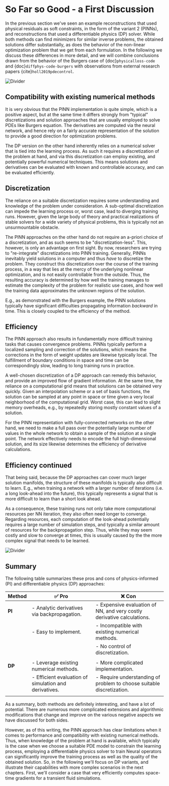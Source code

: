 So Far so Good - a First Discussion
=======================

In the previous section we've seen an example reconstructions that used physical residuals as soft constraints, in the form of the variant 2 (PINNs), and reconstructions that used a differentiable physics (DP) solver. While both methods can find minimizers for similar inverse problems, the obtained solutions differ substantially, as does the behavior of the non-linear optimization problem that we get from each formulation. In the following we discuss these differences in more detail, and we will combine conclusions drawn from the behavior of the Burgers case of {doc}`physicalloss-code` and {doc}`diffphys-code-burgers` with observations from external research papers {cite}`holl2019pdecontrol`.

![Divider](resources/divider3.jpg)


## Compatibility with existing numerical methods

It is very obvious that the PINN implementation is quite simple, which is a positive aspect, but at the same time it differs strongly from "typical" discretizations and solution approaches that are usually employed to solve PDEs like Burgers equation. The derivatives are computed via the neural network, and hence rely on a fairly accurate representation of the solution to provide a good direction for optimization problems.

The DP version on the other hand inherently relies on a numerical solver that is tied into the learning process. As such it requires a discretization of the problem at hand, and via this discretization can employ existing, and potentially powerful numerical techniques. This means solutions and derivatives can be evaluated with known and controllable accuracy, and can be evaluated efficiently.

## Discretization

The reliance on a suitable discretization requires some understanding and knowledge of the problem under consideration. A sub-optimal discretization can impede the learning process or, worst case, lead to diverging training runs. However, given the large body of theory and practical realizations of stable solvers for a wide variety of physical problems, this is typically not an unsurmountable obstacle.

The PINN approaches on the other hand do not require an a-priori choice of a discretization, and as such seems to be "discretization-less". This, however, is only an advantage on first sight. By now, researchers are trying to "re-integrate" discretizations into PINN training. Generally, PINNs inevitably yield solutions in a computer and thus _have_ to discretize the problem. They construct this discretization over the course of the training process, in a way that lies at the mercy of the underlying nonlinear optimization, and is not easily controllable from the outside. Thus, the resulting accuracy is determined by how well the training manages to estimate the complexity of the problem for realistic use cases, and how well the training data approximates the unknown regions of the solution. 

E.g., as demonstrated with the Burgers example, the PINN solutions typically have significant difficulties propagating information _backward_ in time. This is closely coupled to the efficiency of the method.

## Efficiency

The PINN approach also results in fundamentally more difficult training tasks that causes convergence problems. PINNs typically perform a localized sampling and correction of the solutions, which means the corrections in the form of weight updates are likewise typically local. The fulfillment of boundary conditions in space and time can be correspondingly slow, leading to long training runs in practice.

A well-chosen discretization of a DP approach can remedy this behavior, and provide an improved flow of gradient information. At the same time, the reliance on a computational grid means that solutions can be obtained very quickly. Given an interpolation scheme or a set of basis functions, the solution can be sampled at any point in space or time given a very local neighborhood of the computational grid. Worst case, this can lead to slight memory overheads, e.g., by repeatedly storing mostly constant values of a solution.

For the PINN representation with fully-connected networks on the other hand, we need to make a full pass over the potentially large number of values in the whole network to obtain a sample of the solution at a single point. The network effectively needs to encode the full high-dimensional solution, and its size likewise determines the efficiency of derivative calculations.

## Efficiency continued

That being said, because the DP approaches can cover much larger solution manifolds, the structure of these manifolds is typically also difficult to learn. E.g., when training a network with a larger number of iterations (i.e. a long look-ahead into the future), this typically represents a signal that is more difficult to learn than a short look ahead. 

As a consequence, these training runs not only take more computational resources per NN iteration, they also often need longer to converge. Regarding resources, each computation of the look-ahead potentially requires a large number of simulation steps, and typically a similar amount of resources for the backpropagation step. Thus, while they may seem costly and slow to converge at times, this is usually caused by the the more complex signal that needs to be learned. 


![Divider](resources/divider2.jpg)


## Summary

The following table summarizes these pros and cons of physics-informed (PI) and differentiable physics (DP) approaches:

| Method   |  ✅ Pro   |  ❌ Con  |
|----------|-------------|------------|
| **PI** | - Analytic derivatives via backpropagation.  | - Expensive evaluation of NN, and very costly derivative calculations. | 
|          | - Easy to implement.  | - Incompatible with existing numerical methods.     | 
|          |                  | - No control of discretization.  | 
| | | |
| **DP** | - Leverage existing numerical methods. | - More complicated implementation.  | 
|          | - Efficient evaluation of simulation and derivatives. | - Require understanding of problem to choose suitable discretization. |
| | | |

As a summary, both methods are definitely interesting, and have a lot of potential. There are numerous more complicated extensions and algorithmic modifications that change and improve on the various negative aspects we have discussed for both sides.

However, as of this writing, the PINN approach has clear limitations when it comes to performance and compatibility with existing numerical methods. Thus, when knowledge of the problem at hand is available, which typically is the case when we choose a suitable PDE model to constrain the learning process, employing a differentiable physics solver to train Neural operators can significantly improve the training process as well as the quality of the obtained solution. So, in the following we'll focus on DP variants, and illustrate their capabilities with more complex scenarios in the next chapters. First, we'll consider a case that very efficiently computes space-time gradients for a transient fluid simulations.
